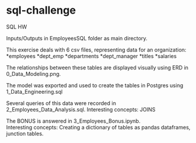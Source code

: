 # sql-challenge
SQL HW

Inputs/Outputs in EmployeesSQL folder as main directory.

This exercise deals with 6 csv files, representing data for an organization:
*employees
*dept_emp
*departments
*dept_manager
*titles
*salaries

The relationships between these tables are displayed visually using ERD in 0_Data_Modeling.png.

The model was exported and used to create the tables in Postgres using 1_Data_Engineering.sql

Several queries of this data were recorded in 2_Employees_Data_Analysis.sql. Interesting concepts: JOINS

The BONUS is answered in 3_Employees_Bonus.ipynb.  
Interesting concepts: Creating a dictionary of tables as pandas dataframes, junction tables.